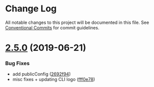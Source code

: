 # Change Log

All notable changes to this project will be documented in this file.
See [Conventional Commits](https://conventionalcommits.org) for commit guidelines.

# [2.5.0](https://github.com/bolt-design-system/bolt/tree/master/packages/testing-helpers/compare/v2.4.4...v2.5.0) (2019-06-21)


### Bug Fixes

* add publicConfig ([2692f94](https://github.com/bolt-design-system/bolt/tree/master/packages/testing-helpers/commit/2692f94))
* misc fixes + updating CLI logo ([fff0e78](https://github.com/bolt-design-system/bolt/tree/master/packages/testing-helpers/commit/fff0e78))
